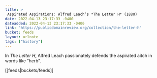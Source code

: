 ```yaml
---
title: > 
 Aspirated Aspirations: Alfred Leach’s *The Letter H* (1880)
date: 2022-04-13 23:17:33 -0400
dateadded: 2022-04-13 23:17:33 -0400
link: "https://publicdomainreview.org/collection/the-letter-h"
bucket: feeds
layout: urlnote
tags: ["history"]
--- 
```

In *The Letter H*, Alfred Leach passionately defends the aspirated aitch in words like "herb". 
 <!-- end excerpt --> 
<div class='bucket'>[[feeds|buckets/feeds]]</div> 
